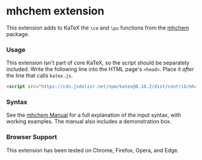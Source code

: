# mhchem extension

This extension adds to KaTeX the `\ce` and `\pu` functions from the [mhchem](https://mhchem.github.io/MathJax-mhchem/) package.

### Usage

This extension isn't part of core KaTeX, so the script should be separately included. Write the following line into the HTML page's `<head>`. Place it *after* the line that calls `katex.js`.

```html
<script src="https://cdn.jsdelivr.net/npm/katex@0.10.2/dist/contrib/mhchem.min.js" integrity="sha384-oa0lfxCGjaU1LdYckhq8LZcP+JTf8cyJXe69O6VE6UrShzWveT6KiCElJrck/stm"></script>
```

### Syntax

See the [mhchem Manual](https://mhchem.github.io/MathJax-mhchem/) for a full explanation of the input syntax, with working examples. The manual also includes a demonstration box.

### Browser Support

This extension has been tested on Chrome, Firefox, Opera, and Edge.
